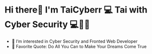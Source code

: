 # Hi there👋 I'm TaiCyberr 💻 Tai with Cyber Security 💻👨‍🎓

- 🔎 I’m interested in Cyber Security and Fronted Web Developer
- 📖 Favorite Quote: Do All You Can to Make Your Dreams Come True


<!---
taicyberr/taicyberr is a ✨ special ✨ repository because its `README.md` (this file) appears on your GitHub profile.
You can click the Preview link to take a look at your changes.
--->
